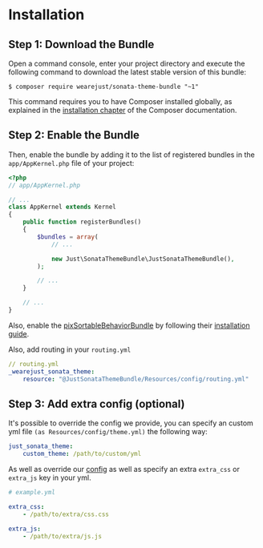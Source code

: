 Installation
============

Step 1: Download the Bundle
---------------------------

Open a command console, enter your project directory and execute the
following command to download the latest stable version of this bundle:

```console
$ composer require wearejust/sonata-theme-bundle "~1"
```

This command requires you to have Composer installed globally, as explained
in the [installation chapter](https://getcomposer.org/doc/00-intro.md)
of the Composer documentation.

Step 2: Enable the Bundle
-------------------------

Then, enable the bundle by adding it to the list of registered bundles
in the `app/AppKernel.php` file of your project:

```php
<?php
// app/AppKernel.php

// ...
class AppKernel extends Kernel
{
    public function registerBundles()
    {
        $bundles = array(
            // ...

            new Just\SonataThemeBundle\JustSonataThemeBundle(),
        );

        // ...
    }

    // ...
}
```

Also, enable the [pixSortableBehaviorBundle](https://github.com/pix-digital/pixSortableBehaviorBundle) by following their [installation guide](https://github.com/pix-digital/pixSortableBehaviorBundle).

Also, add routing in your ```routing.yml```

```yml
// routing.yml
_wearejust_sonata_theme:
    resource: "@JustSonataThemeBundle/Resources/config/routing.yml"
```

Step 3: Add extra config (optional)
-------------------------

It's possible to override the config we provide, you can specify an custom yml file ```(as Resources/config/theme.yml)``` the following way:

```yml
just_sonata_theme:
    custom_theme: /path/to/custom/yml

```
As well as override our [config](https://github.com/wearejust/sonata-theme-bundle/blob/master/Resources/config/theme.yml) as well as specify an extra ```extra_css``` or ```extra_js``` key in your yml.

```yml
# example.yml

extra_css:
    - /path/to/extra/css.css

extra_js:
    - /path/to/extra/js.js
    
```
